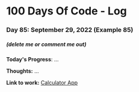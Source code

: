 # 100 Days Of Code - Log

### Day 85: September 29, 2022 (Example 85)
##### (delete me or comment me out)

**Today's Progress**: ...

**Thoughts:** ...

**Link to work:** [Calculator App](https://github.com/username/reponame)
